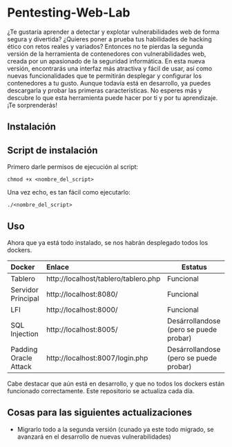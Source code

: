 # Pentesting-Web-Lab

¿Te gustaría aprender a detectar y explotar vulnerabilidades web de forma segura y divertida? ¿Quieres poner a prueba tus habilidades de hacking ético con retos reales y variados? Entonces no te pierdas la segunda versión de la herramienta de contenedores con vulnerabilidades web, creada por un apasionado de la seguridad informática. En esta nueva versión, encontrarás una interfaz más atractiva y fácil de usar, así como nuevas funcionalidades que te permitirán desplegar y configurar los contenedores a tu gusto. Aunque todavía está en desarrollo, ya puedes descargarla y probar las primeras características. No esperes más y descubre lo que esta herramienta puede hacer por ti y por tu aprendizaje. ¡Te sorprenderás!

## Instalación

## Script de instalación

Primero darle permisos de ejecución al script:

```
chmod +x <nombre_del_script>
```
Una vez echo, es tan fácil como ejecutarlo:

```
./<nombre_del_script>
```

## Uso

Ahora que ya está todo instalado, se nos habrán desplegado todos los dockers.

| Docker               | Enlace                                     |Estatus                                |
|:---------------------|:-------------------------------------------|---------------------------------------|
| Tablero              | http://localhost/tablero/tablero.php       |Funcional                              |
| Servidor Principal   | http://localhost:8080/                     |Funcional                              |
| LFI                  | http://localhost:8000/                     |Funcional                              |
| SQL Injection        | http://localhost:8005/                     |Desárrollandose (pero se puede probar) |
| Padding Oracle Attack| http://localhost:8007/login.php            |Desárrollandose (pero se puede probar) |

Cabe destacar que aún está en desarrollo, y que no todos los dockers están funcionado correctamente. Este repositorio se actualiza cada día.

## Cosas para las siguientes actualizaciones

- Migrarlo todo a la segunda versión (cunado ya este todo migrado, se avanzará en el desarrollo de nuevas vulnerabilidades) 
